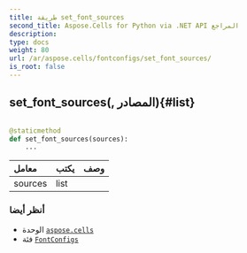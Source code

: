 ```yaml
---
title: طريقة set_font_sources
second_title: Aspose.Cells for Python via .NET API المراجع
description:
type: docs
weight: 80
url: /ar/aspose.cells/fontconfigs/set_font_sources/
is_root: false
---
```

##  set_font_sources(, المصادر){#list}




```python

@staticmethod
def set_font_sources(sources):
    ...
```


| معامل| يكتب| وصف|
| :- | :- | :- |
| sources | list |  |



###  أنظر أيضا
* الوحدة [`aspose.cells`](../../)
* فئة [`FontConfigs`](/cells/python-net/ar/aspose.cells/fontconfigs)
